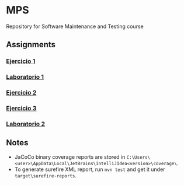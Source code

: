# MPS
Repository for Software Maintenance and Testing course

## Assignments

### [Ejercicio 1](person/)

### [Laboratorio 1](triangle/)

### [Ejercicio 2](https://github.com/oscfdezdz/MPS/commit/b6e2c3d05063919ce30ba18573af9ebed8637c05)

### [Ejercicio 3](factorialE3/)

### [Laboratorio 2](https://github.com/oscfdezdz/MPS-Lab2)

## Notes
- JaCoCo binary coverage reports are stored in `C:\Users\<user>\AppData\Local\JetBrains\IntelliJIdea<version>\coverage\`.
- To generate surefire XML report, run `mvn test` and get it under `target\surefire-reports`.